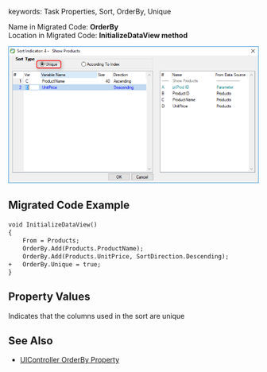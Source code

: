 ﻿keywords: Task Properties, Sort, OrderBy, Unique

Name in Migrated Code: **OrderBy**  
Location in Migrated Code: **InitializeDataView method**  

![](2017-11-20_12h24_07.png)

## Migrated Code Example

```csdiff   
void InitializeDataView()
{
    From = Products;
    OrderBy.Add(Products.ProductName);
    OrderBy.Add(Products.UnitPrice, SortDirection.Descending);
+   OrderBy.Unique = true;
}
```  

## Property Values
Indicates that the columns used in the sort are unique

## See Also
* [UIController OrderBy Property](http://www.fireflymigration.com/reference/html/P_Firefly_Box_UIController_OrderBy.htm)  
